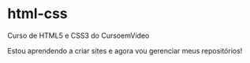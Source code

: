 # html-css
 Curso de HTML5 e  CSS3 do CursoemVideo

Estou aprendendo a criar sites e agora vou gerenciar meus repositórios!
